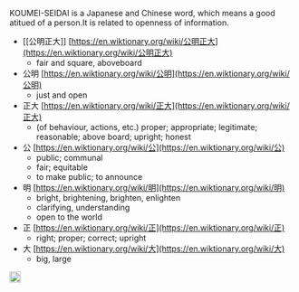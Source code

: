 
KOUMEI-SEIDAI is a Japanese and Chinese word, which means a good atitued of a person.It is related to openness of information.

- [[公明正大]] [https://en.wiktionary.org/wiki/公明正大](https://en.wiktionary.org/wiki/公明正大)
    - fair and square, aboveboard
- 公明 [https://en.wiktionary.org/wiki/公明](https://en.wiktionary.org/wiki/公明)
    - just and open
- 正大 [https://en.wiktionary.org/wiki/正大](https://en.wiktionary.org/wiki/正大)
    - (of behaviour, actions, etc.) proper; appropriate; legitimate; reasonable; above board; upright; honest
- 公 [https://en.wiktionary.org/wiki/公](https://en.wiktionary.org/wiki/公)
    - public; communal
    - fair; equitable
    - to make public; to announce
- 明 [https://en.wiktionary.org/wiki/明](https://en.wiktionary.org/wiki/明)
    - bright, brightening, brighten, enlighten
    - clarifying, understanding
    - open to the world
- 正 [https://en.wiktionary.org/wiki/正](https://en.wiktionary.org/wiki/正)
    - right; proper; correct; upright
- 大 [https://en.wiktionary.org/wiki/大](https://en.wiktionary.org/wiki/大)
    - big, large

<img src='https://scrapbox.io/api/pages/nishio/en/icon' alt='en.icon' height="19.5"/>
